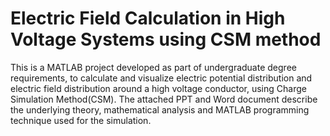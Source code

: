 # Electric Field Calculation in High Voltage Systems using CSM method
 
This is a MATLAB project developed as part of undergraduate degree requirements, to calculate and visualize electric potential distribution and electric field distribution around a high voltage conductor, using Charge Simulation Method(CSM). The attached PPT and Word document describe the underlying theory, mathematical analysis and MATLAB programming technique used for the simulation.
